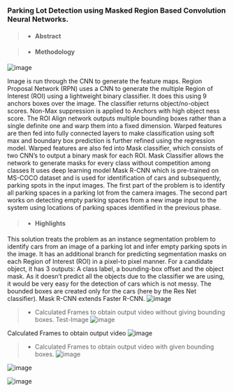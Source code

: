 ### Parking Lot Detection using Masked Region Based Convolution Neural Networks.

>* #### **Abstract**










>* #### **Methodology**
![image](https://user-images.githubusercontent.com/94667797/170271202-c173fcaf-262e-4cb1-a126-3e35e572349e.png)

Image is run through the CNN to generate the feature maps. Region Proposal Network (RPN) uses a CNN to generate the multiple Region of Interest (ROI) using a lightweight binary classifier. It does this using 9 anchors boxes over the image. The classifier returns object/no-object scores. 
Non-Max suppression is applied to Anchors with high object ness score. The ROI Align network outputs multiple bounding boxes rather than a single definite one and warp them into a fixed dimension. 
Warped features are then fed into fully connected layers to make classification using soft max and boundary box prediction is further refined using the regression model. 
Warped features are also fed into Mask classifier, which consists of two CNN’s to output a binary mask for each ROI. Mask Classifier allows the network to generate masks for every class without competition among classes
It uses deep learning model Mask R-CNN which is pre-trained on MS-COCO dataset and is used for identification of cars and subsequently, parking spots in the input images. 
The first part of the problem is to identify all parking spaces in a parking lot from the camera images. 
The second part works on detecting empty parking spaces from a new image input to the system using locations of parking spaces identified in the previous phase. 



>* #### **Highlights**
This solution treats the problem as an instance segmentation problem to identify cars from an image of a parking lot and infer empty parking spots in the image.
It has an additional branch for predicting segmentation masks on each Region of Interest (ROI) in a pixel-to pixel manner. For a candidate object, it has 3 outputs: A class label, a bounding-box offset and the object mask.
As it doesn’t predict all the objects due to the classifier we are using, it would be very easy for the detection of cars which is not messy.
The bounded boxes are created only for the cars (here by the Res Net classifier).
Mask R-CNN extends Faster R-CNN.
![image](https://user-images.githubusercontent.com/94667797/170271703-cc242e39-be4a-4293-b374-c5387fa8b4a6.png)

>* Calculated Frames to obtain output video without giving bounding boxes.
Test-Image 
![image](https://user-images.githubusercontent.com/94667797/170271624-b9ace579-38b8-46f8-8c5a-a03021bed9c5.png)

Calculated Frames to obtain output video
![image](https://user-images.githubusercontent.com/94667797/170271648-29038823-7525-47d7-8e68-f62f46977e4c.png)

  
>* Calculated Frames to obtain output video with given bounding boxes.
![image](https://user-images.githubusercontent.com/94667797/170271811-e811ec6e-3eeb-4a39-9442-3bd7c2d9bf7c.png)

![image](https://user-images.githubusercontent.com/94667797/170271878-89b6a446-24f7-4034-b19a-9eeff14e4896.png)

![image](https://user-images.githubusercontent.com/94667797/170271967-e13f5d82-0e55-4b7a-8425-e21e84ff8a38.png)


